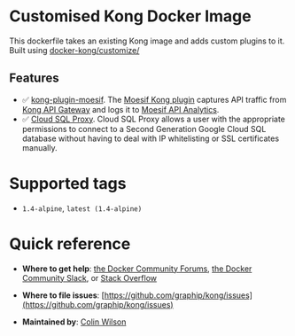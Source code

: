 # Customised Kong Docker Image

This dockerfile takes an existing Kong image and adds custom plugins to it. Built using [docker-kong/customize/](https://github.com/Kong/docker-kong/tree/master/customize)

## Features

- ✅ [kong-plugin-moesif](https://github.com/Moesif/kong-plugin-moesif). The [Moesif Kong plugin](https://docs.konghq.com/hub/moesif/kong-plugin-moesif/) captures API traffic from [Kong API Gateway](https://getkong.org)
and logs it to [Moesif API Analytics](https://www.moesif.com).
- ✅ [Cloud SQL Proxy](https://github.com/GoogleCloudPlatform/cloudsql-proxy). Cloud SQL Proxy allows a user with the appropriate permissions to connect to a Second Generation Google Cloud SQL database without having to deal with IP whitelisting or SSL certificates manually.


# Supported tags

-   `1.4-alpine`, `latest (1.4-alpine)`

# Quick reference

-	**Where to get help**:
	[the Docker Community Forums](https://forums.docker.com/), [the Docker Community Slack](https://blog.docker.com/2016/11/introducing-docker-community-directory-docker-community-slack/), or [Stack Overflow](https://stackoverflow.com/search?tab=newest&q=docker)

-	**Where to file issues**:
	[https://github.com/graphip/kong/issues](https://github.com/graphip/kong/issues)

-	**Maintained by**:
	[Colin Wilson](https://github.com/colinwilson)